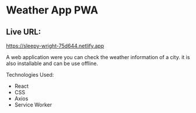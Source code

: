 # Weather App PWA

## Live URL:

   https://sleepy-wright-75d644.netlify.app

A web application were you can check the weather information of a city.
it is also installable and can be use offline.

Technologies Used:

- React
- CSS
- Axios
- Service Worker
